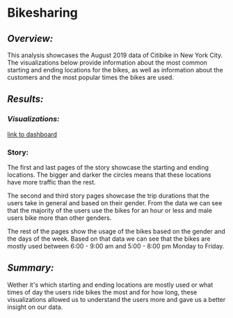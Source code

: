 # **Bikesharing**

## ***Overview:***
This analysis showcases the August 2019 data of Citibike in New York City. The visualizations below provide information about the most common starting and ending locations for the bikes, as well as information about the customers and the most popular times the bikes are used. 

## ***Results:***
### ***Visualizations:*** 
[link to dashboard](https://public.tableau.com/app/profile/loulwa.alkaisi/viz/Challenge14_16377753753780/NYCitibikeStory?publish=yes)

### Story:

The first and last pages of the story showcase the starting and ending locations. The bigger and darker the circles means that these locations have more traffic than the rest. 

The second and third story pages showcase the trip durations that the users take in general and based on their gender. From the data we can see that the majority of the users use the bikes for an hour or less and male users bike more than other genders.

The rest of the pages show the usage of the bikes based on the gender and the days of the week. Based on that data we can see that the bikes are mostly used between 6:00 - 9:00 am and 5:00 - 8:00 pm Monday to Friday.

## ***Summary:***
Wether it's which starting and ending locations are mostly used or what times of day the users ride bikes the most and for how long, these visualizations allowed us to understand the users more and gave us a better insight on our data. 
